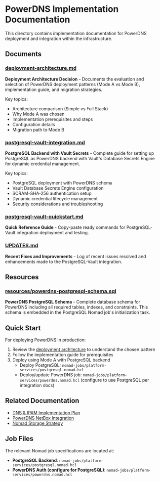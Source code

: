 # PowerDNS Implementation Documentation

This directory contains implementation documentation for PowerDNS deployment and integration within the infrastructure.

## Documents

### [deployment-architecture.md](deployment-architecture.md)

**Deployment Architecture Decision** - Documents the evaluation and selection of PowerDNS deployment patterns (Mode A vs Mode B), implementation guide, and migration strategies.

Key topics:

- Architecture comparison (Simple vs Full Stack)
- Why Mode A was chosen
- Implementation prerequisites and steps
- Configuration details
- Migration path to Mode B

### [postgresql-vault-integration.md](postgresql-vault-integration.md)

**PostgreSQL Backend with Vault Secrets** - Complete guide for setting up PostgreSQL as PowerDNS backend with Vault's Database Secrets Engine for dynamic credential management.

Key topics:

- PostgreSQL deployment with PowerDNS schema
- Vault Database Secrets Engine configuration
- SCRAM-SHA-256 authentication setup
- Dynamic credential lifecycle management
- Security considerations and troubleshooting

### [postgresql-vault-quickstart.md](postgresql-vault-quickstart.md)

**Quick Reference Guide** - Copy-paste ready commands for PostgreSQL-Vault integration deployment and testing.

### [UPDATES.md](UPDATES.md)

**Recent Fixes and Improvements** - Log of recent issues resolved and enhancements made to the PostgreSQL-Vault integration.

## Resources

### [resources/powerdns-postgresql-schema.sql](resources/powerdns-postgresql-schema.sql)

**PowerDNS PostgreSQL Schema** - Complete database schema for PowerDNS including all required tables, indexes, and constraints. This schema is embedded in the PostgreSQL Nomad job's initialization task.

## Quick Start

For deploying PowerDNS in production:

1. Review the [deployment architecture](deployment-architecture.md) to understand the chosen pattern
2. Follow the implementation guide for prerequisites
3. Deploy using Mode A with PostgreSQL backend
   - Deploy PostgreSQL: `nomad-jobs/platform-services/postgresql.nomad.hcl`
   - Deploy/update PowerDNS job: `nomad-jobs/platform-services/powerdns.nomad.hcl` (configure to use PostgreSQL per integration docs)

## Related Documentation

- [DNS & IPAM Implementation Plan](../dns-ipam/implementation-plan.md)
- [PowerDNS NetBox Integration](../dns-ipam/powerdns-netbox-integration.md)
- [Nomad Storage Strategy](../nomad/storage-strategy.md)

## Job Files

The relevant Nomad job specifications are located at:

- **PostgreSQL Backend**: `nomad-jobs/platform-services/postgresql.nomad.hcl`
- **PowerDNS Auth (configure for PostgreSQL)**: `nomad-jobs/platform-services/powerdns.nomad.hcl`
